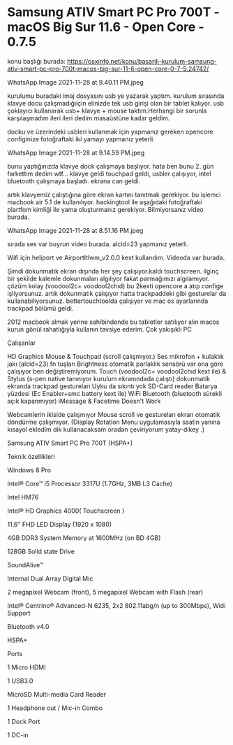 # Samsung ATIV Smart PC Pro 700T - macOS Big Sur 11.6 - Open Core - 0.7.5

konu başlığı burada: https://osxinfo.net/konu/basarili-kurulum-samsung-ativ-smart-pc-pro-700t-macos-big-sur-11-6-open-core-0-7-5.24742/

WhatsApp Image 2021-11-28 at 9.40.11 PM.jpeg

kurulumu buradaki imaj dosyasını usb ye yazarak yaptım. kurulum sırasında klavye docu çalışmadığıiçin elinizde tek usb girişi olan bir tablet kalıyor. usb çoklayıcı kullanarak usb+ klavye + mouse taktım.Herhangi bir sorunla karşılaşmadım ileri ileri dedim masaüstüne kadar geldim.



docku ve üzerindeki usbleri kullanmak için yapmanız gereken opencore configinize fotoğraftaki iki yamayı yapmanız yeterli.

WhatsApp Image 2021-11-28 at 9.14.59 PM.jpeg

bunu yaptığınızda klavye dock çalışmaya başlıyor. hata ben bunu 2. gün farkettim dedim wtf... klavye geldi touchpad geldi, usbler çalışıyor, intel bluetooth çalışmaya başladı. ekrana can geldi.



artık klavyemiz çalıştığına göre ekran kartını tanıtmak gerekiyor. bu işlemci macbook air 5.1 de kullanılıyor. hackingtool ile aşağıdaki fotoğraftaki plartfom kimliği ile yama oluşturmanız gerekiyor. Bilmiyorsanız video burada.

WhatsApp Image 2021-11-28 at 8.51.16 PM.jpeg

sırada ses var buyrun video burada. alcid=23 yapmanız yeterli.

Wifi için heliport ve  AirportItlwm_v2.0.0 kext kullandım. Videoda var burada.



Şimdi dokunmatik ekran dışında her şey çalışıyor.kaldı touchscreen. ilginç bir şekilde kalemle dokunmaları algılıyor fakat parmağımızı algılamıyor. çözüm kolay (voodool2c+ voodool2chıd) bu 2kexti opencore a atıp confige işliyorsunuz. artık dokunmatik çalışıyor hatta trackpaddeki gibi gesturelar da kullanabiliyorsunuz. bettertouchtoolda çalışıyor ve mac os ayarlarında trackpad bölümü geldi. 







2012 macbook almak yerine sahibindende bu tabletler satılıyor alın macos kurun gönül rahatlığıyla kullanın tavsiye ederim. Çok yakışıklı PC



Çalışanlar

HD Graphics
Mouse & Touchpad (scroll çalışmıyor.)
Ses mikrofon + kulaklık jakı  (alcid=23)
fn tuşları
Brightness otomatik parlaklık sensörü var ona göre çalışıyor ben değiştiremiyorum.
Touch (voodool2c+ voodool2chıd kext ile) & Stylus (s-pen native tanınıyor kurulum ekranındada çalıştı)
dokunmatik ekranda trackpad gestureları
Uyku da sıkıntı yok
SD-Card reader
Batarya yüzdesi (Ec Enabler+smc battery kext ile)
WiFi
Bluetooth (bluetooth sürekli açık kapanmıyor)
iMessage & Facetime
Doesn't Work



Webcamlerin ikiside çalışmıyor
Mouse scroll ve gestureları
ekran otomatik döndürme çalışmıyor.  (Display Rotation Menu uygulamasıyla saatin yanına kısayol ekledim dik kullanacaksam oradan çeviriyorum yatay-dikey .)


Samsung ATIV Smart PC Pro 700T (HSPA+)

Teknik özellikleri

Windows 8 Pro

Intel® Core™ i5 Processor 3317U (1.7GHz, 3MB L3 Cache)

Intel HM76

Intel® HD Graphics 4000( Touchscreen )

11.6" FHD LED Display (1920 x 1080)

4GB DDR3 System Memory at 1600MHz (on BD 4GB)

128GB Solid state Drive

SoundAlive™

Internal Dual Array Digital Mic

2 megapixel Webcam (front), 5 megapixel Webcam with Flash (rear)

Intel® Centrino® Advanced-N 6235, 2x2 802.11abg/n (up to 300Mbps), Widi Support

Bluetooth v4.0

HSPA+

Ports

1 Micro HDMI

1 USB3.0

MicroSD Multi-media Card Reader

1 Headphone out / Mic-in Combo

1 Dock Port

1 DC-in
